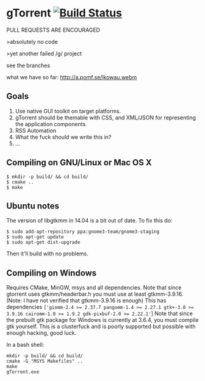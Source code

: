 gTorrent [![Build Status](https://travis-ci.org/gtorrent/gTorrent.svg?branch=master)](https://travis-ci.org/gtorrent/gTorrent)
=============

PULL REQUESTS ARE ENCOURAGED

\>absolutely no code

\>yet another failed /g/ project

see the branches

what we have so far: http://a.pomf.se/lkowau.webm


Goals
-------------
1. Use native GUI toolkit on target platforms.
2. gTorrent should be themable with CSS, and XML/JSON for representing the application components.
3. RSS Automation
4. What the fuck should we write this in?
5. ...

Compiling on GNU/Linux or Mac OS X
-------------
```
$ mkdir -p build/ && cd build/
$ cmake ..
$ make
```

Ubuntu notes
-------------
The version of libgtkmm in 14.04 is a bit out of date. To fix this do:

```
$ sudo add-apt-repository ppa:gnome3-team/gnome3-staging
$ sudo apt-get update
$ sudo apt-get dist-upgrade
```

Then it'll build with no problems.

Compiling on Windows
-------------
Requires CMake, MinGW, msys and all dependencies. Note that since gtorrent uses gtkmm/headerbar.h you must use at least  gtkmm-3.9.16. (Note: I have not verified that gtkmm-3.9.16 is enough) This has dependencies
`['giomm-2.4 >= 2.37.7 pangomm-1.4 >= 2.27.1 gtk+-3.0 >= 3.9.16 cairomm-1.0 >= 1.9.2 gdk-pixbuf-2.0 >= 2.22.1'`]
Note that since the prebuilt gtk package for Windows is currently at 3.6.4, you must compile gtk yourself. This is a clusterfuck and is poorly supported but possible with enough hacking, good luck.

In a bash shell:
```
mkdir -p build/ && cd build/
cmake -G "MSYS Makefiles" ..
make
gTorrent.exe
```
